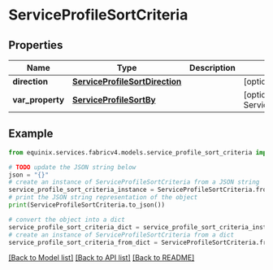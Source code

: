 # ServiceProfileSortCriteria


## Properties

Name | Type | Description | Notes
------------ | ------------- | ------------- | -------------
**direction** | [**ServiceProfileSortDirection**](ServiceProfileSortDirection.md) |  | [optional] [default to ServiceProfileSortDirection.DESC]
**var_property** | [**ServiceProfileSortBy**](ServiceProfileSortBy.md) |  | [optional] [default to ServiceProfileSortBy.CHANGE_LOG_SLASH_UPDATED_DATE_TIME]

## Example

```python
from equinix.services.fabricv4.models.service_profile_sort_criteria import ServiceProfileSortCriteria

# TODO update the JSON string below
json = "{}"
# create an instance of ServiceProfileSortCriteria from a JSON string
service_profile_sort_criteria_instance = ServiceProfileSortCriteria.from_json(json)
# print the JSON string representation of the object
print(ServiceProfileSortCriteria.to_json())

# convert the object into a dict
service_profile_sort_criteria_dict = service_profile_sort_criteria_instance.to_dict()
# create an instance of ServiceProfileSortCriteria from a dict
service_profile_sort_criteria_from_dict = ServiceProfileSortCriteria.from_dict(service_profile_sort_criteria_dict)
```
[[Back to Model list]](../README.md#documentation-for-models) [[Back to API list]](../README.md#documentation-for-api-endpoints) [[Back to README]](../README.md)


